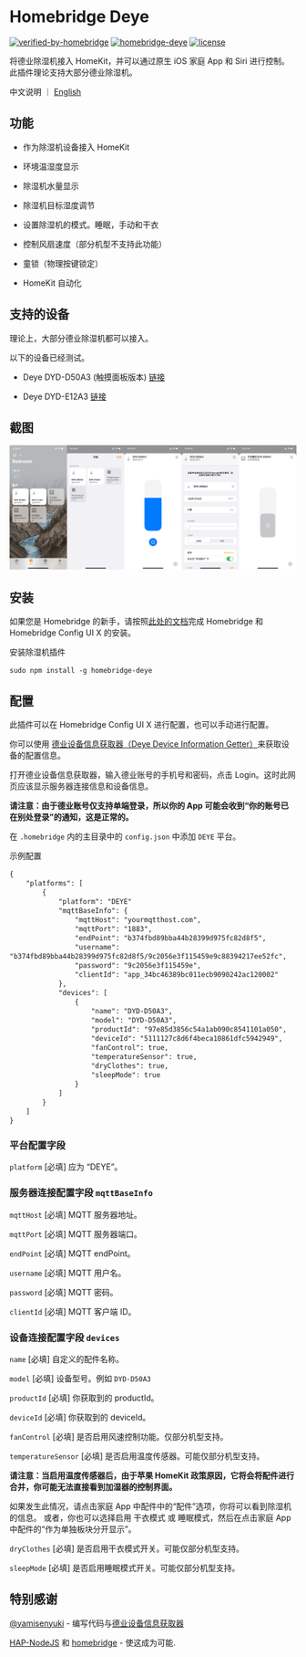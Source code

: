 # Homebridge Deye

[![verified-by-homebridge](https://badgen.net/badge/homebridge/verified/purple)](https://github.com/homebridge/homebridge/wiki/Verified-Plugins)
[![homebridge-deye](https://badgen.net/npm/v/homebridge-deye?icon=npm)](https://www.npmjs.com/package/homebridge-deye)
[![license](https://badgen.net/github/license/IcesandSora/homebridge-deye)](https://github.com/IcesandSora/homebridge-deye/blob/master/LICENSE)

将德业除湿机接入 HomeKit，并可以通过原生 iOS 家庭 App 和 Siri 进行控制。此插件理论支持大部分德业除湿机。

中文说明 ｜ [English](https://github.com/IcesandSora/homebridge-deye/blob/master/README.md)

## 功能

- 作为除湿机设备接入 HomeKit

- 环境温湿度显示

- 除湿机水量显示

- 除湿机目标湿度调节

- 设置除湿机的模式。睡眠，手动和干衣

- 控制风扇速度（部分机型不支持此功能）

- 童锁（物理按键锁定）

- HomeKit 自动化

## 支持的设备

理论上，大部分德业除湿机都可以接入。

以下的设备已经测试。

- Deye DYD-D50A3 (触摸面板版本) [链接](http://www.deye.cn/new/2020/04/14/%E5%AE%B6%E7%94%A8%E9%99%A4%E6%B9%BF%E6%9C%BAdyd-d50a3/)

- Deye DYD-E12A3 [链接](http://www.deye.cn/new/2020/04/15/%e5%ae%b6%e7%94%a8%e9%99%a4%e6%b9%bf%e6%9c%badyd-e12a3/)

## 截图

<center class="half">
    <img src="../README/img/Screenshot-ZH.png"/>
</center>

## 安装

如果您是 Homebridge 的新手，请按照[此处的文档](https://github.com/homebridge/homebridge/wiki)完成 Homebridge 和 Homebridge Config UI X 的安装。

安装除湿机插件

```
sudo npm install -g homebridge-deye
```

## 配置

此插件可以在 Homebridge Config UI X 进行配置，也可以手动进行配置。

你可以使用 [德业设备信息获取器（Deye Device Information Getter）](https://deyedev.tat.moe/)来获取设备的配置信息。

打开德业设备信息获取器，输入德业账号的手机号和密码，点击 Login。这时此网页应该显示服务器连接信息和设备信息。

**请注意：由于德业账号仅支持单端登录，所以你的 App 可能会收到“你的账号已在别处登录”的通知，这是正常的。**

在 `.homebridge` 内的主目录中的 `config.json` 中添加 `DEYE` 平台。

示例配置

```
{
    "platforms": [
        {
            "platform": "DEYE"
            "mqttBaseInfo": {
                "mqttHost": "yourmqtthost.com",
                "mqttPort": "1883",
                "endPoint": "b374fbd89bba44b28399d975fc82d8f5",
                "username": "b374fbd89bba44b28399d975fc82d8f5/9c2056e3f115459e9c88394217ee52fc",
                "password": "9c2056e3f115459e",
                "clientId": "app_34bc46389bc011ecb9090242ac120002"
            },
            "devices": [
                {
                    "name": "DYD-D50A3",
                    "model": "DYD-D50A3",
                    "productId": "97e85d3856c54a1ab090c8541101a050",
                    "deviceId": "5111127c8d6f4beca10861dfc5942949",
                    "fanControl": true,
                    "temperatureSensor": true,
                    "dryClothes": true,
                    "sleepMode": true
                }
            ]
        }
    ]
}
```

### 平台配置字段

`platform` [必填] 应为 “DEYE”。

### 服务器连接配置字段 `mqttBaseInfo`

`mqttHost` [必填] MQTT 服务器地址。

`mqttPort` [必填] MQTT 服务器端口。

`endPoint` [必填] MQTT endPoint。

`username` [必填] MQTT 用户名。

`password` [必填] MQTT 密码。

`clientId` [必填] MQTT 客户端 ID。

### 设备连接配置字段 `devices`

`name` [必填] 自定义的配件名称。

`model` [必填] 设备型号。例如 `DYD-D50A3`

`productId` [必填] 你获取到的 productId。

`deviceId` [必填] 你获取到的 deviceId。

`fanControl` [必填] 是否启用风速控制功能。仅部分机型支持。

`temperatureSensor` [必填] 是否启用温度传感器。可能仅部分机型支持。

**请注意：当启用温度传感器后，由于苹果 HomeKit 政策原因，它将会将配件进行合并，你可能无法直接看到加湿器的控制界面。**

如果发生此情况，请点击家庭 App 中配件中的“配件”选项，你将可以看到除湿机的信息。
或者，你也可以选择启用 干衣模式 或 睡眠模式，然后在点击家庭 App 中配件的“作为单独板块分开显示”。

`dryClothes` [必填] 是否启用干衣模式开关。可能仅部分机型支持。

`sleepMode` [必填] 是否启用睡眠模式开关。可能仅部分机型支持。

## 特别感谢

[@yamisenyuki](https://github.com/yamisenyuki) - 编写代码与[德业设备信息获取器](https://github.com/yamisenyuki/Deye-Device-Information-Getter)

[HAP-NodeJS](https://github.com/KhaosT/HAP-NodeJS) 和 [homebridge](https://github.com/nfarina/homebridge) - 使这成为可能.

